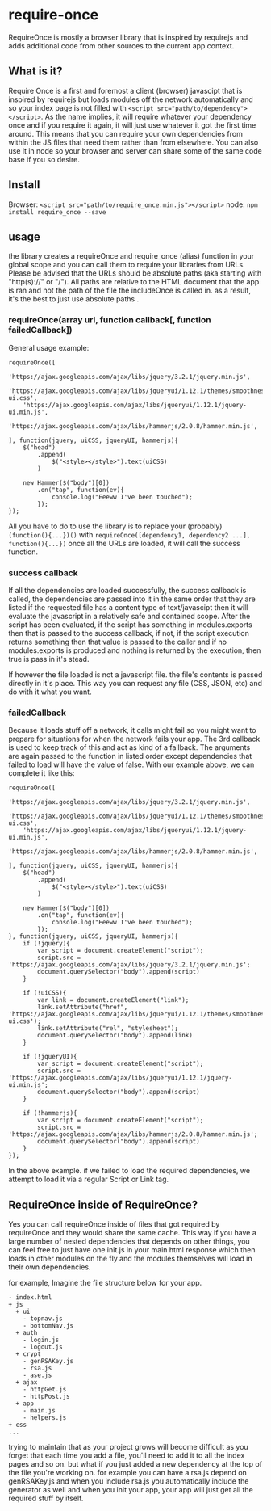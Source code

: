 # require-once
RequireOnce is mostly a browser library that is inspired by requirejs and adds additional code from other sources to the current app context.

## What is it?
Require Once is a first and foremost a client (browser) javascipt that is inspired by requirejs but loads modules off the network automatically and so your index page is not filled with `<script src="path/to/dependency"></script>`. As the name implies, it will require whatever your dependency once and if you require it again, it will just use whatever it got the first time around. This means that you can require your own dependencies from within the JS files that need them rather than from elsewhere. You can also use it in node so your browser and server can share some of the same code base if you so desire.

## Install
Browser: `<script src="path/to/require_once.min.js"></script>`
node: `npm install require_once --save`

## usage
the library creates a requireOnce and require_once (alias) function in your global scope and you can call them to require your libraries from URLs. Please be advised that the URLs should be absolute paths (aka starting with "http(s)://" or "/"). All paths are relative to the HTML document that the app is ran and not the path of the file the includeOnce is called in. as a result, it's the best to just use absolute paths .

### requireOnce(array url, function callback[, function failedCallback])

General usage example:
```javascipt
requireOnce([
    'https://ajax.googleapis.com/ajax/libs/jquery/3.2.1/jquery.min.js',
    'https://ajax.googleapis.com/ajax/libs/jqueryui/1.12.1/themes/smoothness/jquery-ui.css',
    'https://ajax.googleapis.com/ajax/libs/jqueryui/1.12.1/jquery-ui.min.js',
    'https://ajax.googleapis.com/ajax/libs/hammerjs/2.0.8/hammer.min.js',

], function(jquery, uiCSS, jqueryUI, hammerjs){
    $("head")
        .append(
            $("<style></style>").text(uiCSS)
        )

    new Hammer($("body")[0])
        .on("tap", function(ev){
            console.log("Eeeww I've been touched");
        });
});
```

All you have to do to use the library is to replace your (probably) `(function(){...})()` with `requireOnce([dependency1, dependency2 ...], function(){...})` once all the URLs are loaded, it will call the success function.

### success callback
If all the dependencies are loaded successfully, the success callback is called, the dependencies are passed into it in the same order that they are listed if the requested file has a content type of text/javascipt then it will evaluate the javascript in a relatively safe and contained scope. After the script has been evaluated, if the script has something in modules.exports then that is passed to the success callback, if not, if the script execution returns something then that value is passed to the caller and if no modules.exports is produced and nothing is returned by the execution, then true is pass in it's stead.

If however the file loaded is not a javascript file. the file's contents is passed directly in it's place. This way you can request any file (CSS, JSON, etc) and do with it what you want.

### failedCallback
Because it loads stuff off a network, it calls might fail so you might want to prepare for situations for when the network fails your app. The 3rd callback is used to keep track of this and act as kind of a fallback. The arguments are again passed to the function in listed order except dependencies that failed to load will have the value of false. With our example above, we can complete it like this:

```javascipt
requireOnce([
    'https://ajax.googleapis.com/ajax/libs/jquery/3.2.1/jquery.min.js',
    'https://ajax.googleapis.com/ajax/libs/jqueryui/1.12.1/themes/smoothness/jquery-ui.css',
    'https://ajax.googleapis.com/ajax/libs/jqueryui/1.12.1/jquery-ui.min.js',
    'https://ajax.googleapis.com/ajax/libs/hammerjs/2.0.8/hammer.min.js',

], function(jquery, uiCSS, jqueryUI, hammerjs){
    $("head")
        .append(
            $("<style></style>").text(uiCSS)
        )

    new Hammer($("body")[0])
        .on("tap", function(ev){
            console.log("Eeeww I've been touched");
        });
}, function(jquery, uiCSS, jqueryUI, hammerjs){
    if (!jquery){
        var script = document.createElement("script");
        script.src = 'https://ajax.googleapis.com/ajax/libs/jquery/3.2.1/jquery.min.js';
        document.querySelector("body").append(script)
    }

    if (!uiCSS){
        var link = document.createElement("link");
        link.setAttribute("href", 'https://ajax.googleapis.com/ajax/libs/jqueryui/1.12.1/themes/smoothness/jquery-ui.css');
        link.setAttribute("rel", "stylesheet");
        document.querySelector("body").append(link)
    }

    if (!jqueryUI){
        var script = document.createElement("script");
        script.src = 'https://ajax.googleapis.com/ajax/libs/jqueryui/1.12.1/jquery-ui.min.js';
        document.querySelector("body").append(script)
    }

    if (!hammerjs){
        var script = document.createElement("script");
        script.src = 'https://ajax.googleapis.com/ajax/libs/hammerjs/2.0.8/hammer.min.js';
        document.querySelector("body").append(script)
    }
});
```

In the above example. if we failed to load the required dependencies, we attempt to load it via a regular Script or Link tag.

## RequireOnce inside of RequireOnce?

Yes you can call requireOnce inside of files that got required by requireOnce and they would share the same cache. This way if you have a large number of nested dependencies that depends on other things, you can feel free to just have one init.js in your main html response which then loads in other modules on the fly and the modules themselves will load in their own dependencies.

for example, Imagine the file structure below for your app.

```
- index.html
+ js
  + ui
    - topnav.js
    - bottomNav.js
  + auth
    - login.js
    - logout.js
  + crypt
    - genRSAKey.js
    - rsa.js
    - ase.js
  + ajax
    - httpGet.js
    - httpPost.js
  + app
    - main.js
    - helpers.js
+ css
...
```
trying to maintain that as your project grows will become difficult as you forget that each time you add a file, you'll need to add it to all the index pages and so on. but what if you just added a new dependency at the top of the file you're working on. for example you can have a rsa.js depend on genRSAKey.js and when you include rsa.js you automatically include the generator as well and when you init your app, your app will just get all the required stuff by itself.

## <script> tags in the index?
and now that you are loading your dependencies and modules off the network in your javascipt, you can remove them from your html responses. however if you still have them there, there's really no harm since most browsers are pretty good about caching and reusing them. Ideally, the library will detect already loaded assets in the page but that would be too complicated so meh~

## Sharing code with Node
If you are like me and you like to write code that is shared between Node and Browser for whatever reason, you can do so in the following way

```javascipt
if (typeof requireOnce == 'undefined') var requireOnce = require("require_once");

requireOnce([
    {browser: "/path/to/dependency1.js", server:"dependency"}
    {browser: "/path/to/underscore.js", server:"underscore"}, 
	"https://maxcdn.bootstrapcdn.com/bootstrap/3.3.7/css/bootstrap.min.css"
], function(dependency1, _, css){
    dependency1.action(_.method());
	
	if (css){
		console.log("I am in a browser")
		// my logic
	}
});
```

In the first line, we detect if require_once has been loaded and if not, require it. What happens is if you are in a browser environment requireOnce is probably already loaded via a <script> tag (or is inlined somewhere) and so you just use it but if you are in a node environment the library has not yet been loaded and as a result you load it in via require. 

When requesting libraries, you can use the requireOnce and pass an array where each element is either a string for a URL or an object with a browser and server property. The browser property is of course the url to load the asset in the browser where as the server is the string to be passed into node's "require()" function.

The library will take care of the rest with XMLHttpRequests while in the browser or via require() in node. if you do not pass a server property, or if you just use a string, the server wont bother trying to get the asset and will just return a false in that place. If this is the case you should have catches so when running your code on the server, you don't expect your asset to come in when a false is going to drop in it's place. 

## Licence?
MIT = free for all yay?